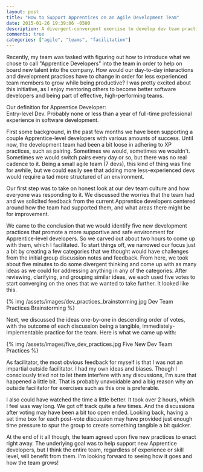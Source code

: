 ```yaml
---
layout: post
title: "How to Support Apprentices on an Agile Development Team"
date: 2015-01-26 19:39:06 -0500
description: A divergent-convergent exercise to develop dev team practices on an agile team.
comments: true
categories: ["agile", "teams", "facilitation"]
---
```


Recently, my team was tasked with figuring out how to introduce what we chose to call "Apprentice Developers" into the team in order to help on board new talent into the company. How would our day-to-day interactions and development practices have to change in order for less experienced team members to grow while being productive? I was pretty excited about this initiative, as I enjoy mentoring others to become better software developers and being part of effective, high-performing teams.

<!-- more -->

Our definition for Apprentice Developer:
<br />
Entry-level Dev. Probably none or less than a year of full-time professional experience in software development.

First some background, in the past few months we have been supporting a couple Apprentice-level developers with various amounts of success. Until now, the development team had been a bit loose in adhering to XP practices, such as pairing. Sometimes we would, sometimes we wouldn't. Sometimes we would switch pairs every day or so, but there was no real cadence to it. Being a small agile team (7 devs), this kind of thing was fine for awhile, but we could easily see that adding more less-experienced devs would require a tad more structured of an environment.

Our first step was to take on honest look at our dev team culture and how everyone was responding to it. We discussed the worries that the team had and we solicited feedback from the current Apprentice developers centered around how the team had supported them, and what areas there might be for improvement.

We came to the conclusion that we would identify five new development practices that promote a more supportive and safe environment for Apprentice-level developers. So we carved out about two hours to come up with them, which I facilitated. To start things off, we narrowed our focus just a bit by creating a few categories that we thought would have challenges from the initial group discussion notes and feedback. From here, we took about five minutes to do some divergent thinking and come up with as many ideas as we could for addressing anything in any of the categories. After reviewing, clarifying, and grouping similar ideas, we each used five votes to start converging on the ones that we wanted to take further. It looked like this.

<div class="center">
  {% img /assets/images/dev_practices_brainstorming.jpg Dev Team Practices Brainstorming %}
</div>

Next, we discussed the ideas one-by-one in descending order of votes, with the outcome of each discussion being a tangible, immediately-implementable practice for the team. Here is what we came up with:

<div class="center">
  {% img /assets/images/five_dev_practices.jpg Five New Dev Team Practices %}
</div>

As facilitator, the most obvious feedback for myself is that I was not an impartial outside facilitator. I had my own ideas and biases. Though I consciously tried not to let them interfere with any discussions, I'm sure that happened a little bit. That is probably unavoidable and a big reason why an outside facilitator for exercises such as this one is preferable.

I also could have watched the time a little better. It took over 2 hours, which I feel was way long. We got off track quite a few times. And the discussions after voting may have been a bit too open ended. Looking back, having a set time box for each post-vote discussion may have provided just enough time pressure to spur the group to create something tangible a bit quicker.

At the end of it all though, the team agreed upon five new practices to enact right away. The underlying goal was to help support new Apprentice developers, but I think the entire team, regardless of experience or skill level, will benefit from them. I'm looking forward to seeing how it goes and how the team grows!
